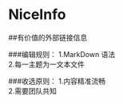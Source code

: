 NiceInfo
========

##有价值的外部链接信息

###编辑规则：
1.MarkDown 语法    
2.每一主题为一文本文件    
    
###收选原则：
1.内容精准流畅    
2.需要团队共知    
